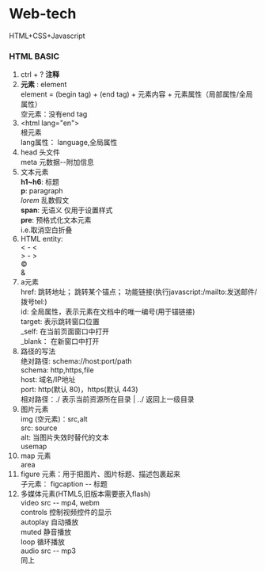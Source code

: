 # Web-tech
HTML+CSS+Javascript  

### HTML BASIC
1. ctrl + ? **注释**  
2. **元素** : element  
    element = (begin tag) + (end tag) + 元素内容 + 元素属性（局部属性/全局属性）  
空元素：没有end tag  
3. &lt;html lang="en"&gt;  
    根元素    
    lang属性： language,全局属性  
4. head 头文件  
    meta 元数据--附加信息  
5. 文本元素  
    **h1~h6**: 标题  
    **p**: paragraph  
    *lorem* 乱数假文  
    **span**: 无语义 仅用于设置样式  
    **pre**: 预格式化文本元素  
        i.e.取消空白折叠  
6. HTML entity:  
    &lt; - <  
    &gt; - >  
    &copy;  
    &amp;  
7. a元素  
    href: 跳转地址； 跳转某个锚点； 功能链接(执行javascript:/mailto:发送邮件/拨号tel:)  
    id: 全局属性，表示元素在文档中的唯一编号(用于锚链接)  
    target: 表示跳转窗口位置  
        _self: 在当前页面窗口中打开  
        _blank： 在新窗口中打开  
8. 路径的写法  
    绝对路径: schema://host:port/path  
        schema: http,https,file  
        host: 域名/IP地址  
        port: http(默认 80)，https(默认 443)  
    相对路径：./ 表示当前资源所在目录 | ../ 返回上一级目录  
9. 图片元素  
    img (空元素)：src,alt  
    src: source  
    alt: 当图片失效时替代的文本  
    usemap  
10. map 元素  
    area  
11. figure 元素：用于把图片、图片标题、描述包裹起来  
    子元素： figcaption -- 标题  
12. 多媒体元素(HTML5,旧版本需要嵌入flash)  
        video src -- mp4, webm  
            controls 控制视频控件的显示  
            autoplay 自动播放  
            muted 静音播放  
            loop 循环播放  
        audio src -- mp3  
            同上  
